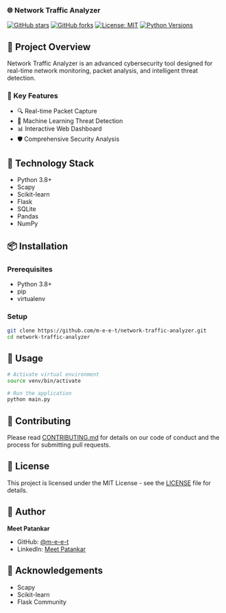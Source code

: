 ### 🌐 Network Traffic Analyzer

[![GitHub stars](https://img.shields.io/github/stars/m-e-e-t/network-traffic-analyzer)](https://github.com/m-e-e-t/network-traffic-analyzer/stargazers)
[![GitHub forks](https://img.shields.io/github/forks/m-e-e-t/network-traffic-analyzer/network)](https://github.com/m-e-e-t/network-traffic-analyzer/network)
[![License: MIT](https://img.shields.io/badge/License-MIT-yellow.svg)](https://opensource.org/licenses/MIT)
[![Python Versions](https://img.shields.io/pypi/pyversions/scapy.svg)](https://pypi.org/project/scapy/)

## 🚀 Project Overview

Network Traffic Analyzer is an advanced cybersecurity tool designed for real-time network monitoring, packet analysis, and intelligent threat detection.

### 🌟 Key Features

- 🔍 Real-time Packet Capture
- 🤖 Machine Learning Threat Detection
- 📊 Interactive Web Dashboard
- 🛡️ Comprehensive Security Analysis

## 🔧 Technology Stack

- Python 3.8+
- Scapy
- Scikit-learn
- Flask
- SQLite
- Pandas
- NumPy

## 📦 Installation

### Prerequisites
- Python 3.8+
- pip
- virtualenv

### Setup
```bash
git clone https://github.com/m-e-e-t/network-traffic-analyzer.git
cd network-traffic-analyzer
```

## 🚀 Usage
```bash
# Activate virtual environment
source venv/bin/activate

# Run the application
python main.py
```

## 🤝 Contributing

Please read [CONTRIBUTING.md](CONTRIBUTING.md) for details on our code of conduct and the process for submitting pull requests.

## 📄 License

This project is licensed under the MIT License - see the [LICENSE](LICENSE) file for details.

## 👤 Author

**Meet Patankar**
- GitHub: [@m-e-e-t](https://github.com/m-e-e-t)
- LinkedIn: [Meet Patankar](https://www.linkedin.com/in/meet-patankar/)

## 🙏 Acknowledgements

- Scapy
- Scikit-learn
- Flask Community
